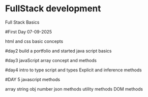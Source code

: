 # FullStack development
Full Stack Basics

#First Day 07-09-2025

html and css basic concepts 

#day2 
build a portfolio and started java script basics

#day3
javaScript array concept and methods

#day4
intro to type script and types 
Explicit and inference methods 

#DAY 5
javascript methods

array string obj number
json methods
utility methods
DOM methods



